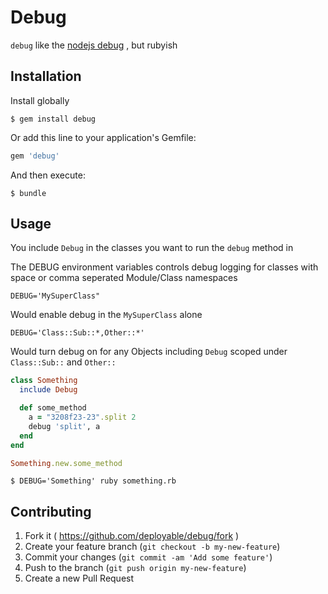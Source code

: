 # Debug

`debug` like the [nodejs debug](https://github.com/visionmedia/debug)
, but rubyish

## Installation

Install globally 

    $ gem install debug

Or add this line to your application's Gemfile:

```ruby
gem 'debug'
```

And then execute:

    $ bundle

## Usage

You include `Debug` in the classes you want to run the 
`debug` method in

The DEBUG environment variables controls debug logging
for classes with space or comma seperated Module/Class namespaces

    DEBUG='MySuperClass"

Would enable debug in the `MySuperClass` alone

    DEBUG='Class::Sub::*,Other::*'

Would turn debug on for any Objects including `Debug` scoped under `Class::Sub::` and `Other::`

```ruby
class Something
  include Debug

  def some_method
    a = "3208f23-23".split 2
    debug 'split', a
  end
end

Something.new.some_method
```

    $ DEBUG='Something' ruby something.rb

## Contributing

1. Fork it ( https://github.com/deployable/debug/fork )
2. Create your feature branch (`git checkout -b my-new-feature`)
3. Commit your changes (`git commit -am 'Add some feature'`)
4. Push to the branch (`git push origin my-new-feature`)
5. Create a new Pull Request
